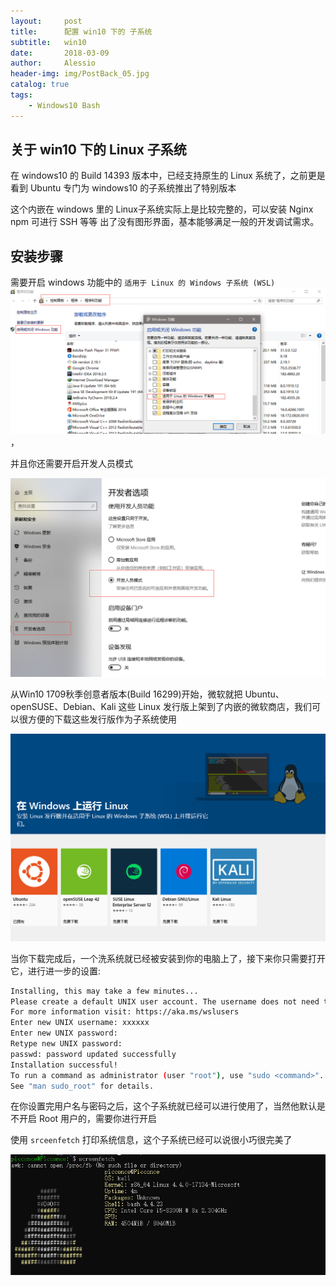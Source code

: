 ```yaml
---
layout:     post
title:      配置 win10 下的 子系统
subtitle:   win10
date:       2018-03-09
author:     Alessio
header-img: img/PostBack_05.jpg
catalog: true
tags:
    - Windows10 Bash
---
```

## 关于 win10 下的 Linux 子系统

在 windows10 的 Build 14393 版本中，已经支持原生的 Linux 系统了，之前更是看到 Ubuntu 专门为 windows10 的子系统推出了特别版本

这个内嵌在 windows 里的 Linux子系统实际上是比较完整的，可以安装 Nginx npm 可进行 SSH 等等 出了没有图形界面，基本能够满足一般的开发调试需求。
## 安装步骤
需要开启 windows 功能中的 `适用于 Linux 的 Windows 子系统 (WSL)` ![适用于Linux的Windows子系统(WSL)](https://raw.githubusercontent.com/Zjianru/zjianru.github.io/master/img/win10%26ubuntu_01.png)，

并且你还需要开启开发人员模式

![开启开发人员模式](https://raw.githubusercontent.com/Zjianru/zjianru.github.io/master/img/win10%26ubuntu_02.png)


从Win10 1709秋季创意者版本(Build 16299)开始，微软就把 Ubuntu、openSUSE、Debian、Kali 这些 Linux 发行版上架到了内嵌的微软商店，我们可以很方便的下载这些发行版作为子系统使用

![微软商店](https://raw.githubusercontent.com/Zjianru/zjianru.github.io/master/img/win10%26ubuntu_03.png)

当你下载完成后，一个洗系统就已经被安装到你的电脑上了，接下来你只需要打开它，进行进一步的设置:

```bash
Installing, this may take a few minutes...
Please create a default UNIX user account. The username does not need to match your Windows username.
For more information visit: https://aka.ms/wslusers
Enter new UNIX username: xxxxxx
Enter new UNIX password:
Retype new UNIX password:
passwd: password updated successfully
Installation successful!
To run a command as administrator (user "root"), use "sudo <command>".
See "man sudo_root" for details.
```
在你设置完用户名与密码之后，这个子系统就已经可以进行使用了，当然他默认是不开启 Root 用户的，需要你进行开启

使用 `srceenfetch` 打印系统信息，这个子系统已经可以说很小巧很完美了

![screenfetch](https://raw.githubusercontent.com/Zjianru/zjianru.github.io/master/img/win10%26ubuntu_04.png)